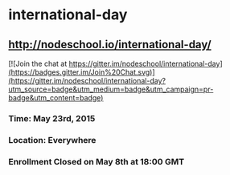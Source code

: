 # international-day 

## http://nodeschool.io/international-day/

[![Join the chat at https://gitter.im/nodeschool/international-day](https://badges.gitter.im/Join%20Chat.svg)](https://gitter.im/nodeschool/international-day?utm_source=badge&utm_medium=badge&utm_campaign=pr-badge&utm_content=badge)

### Time: May 23rd, 2015
### Location: Everywhere
### Enrollment Closed on May 8th at 18:00 GMT
